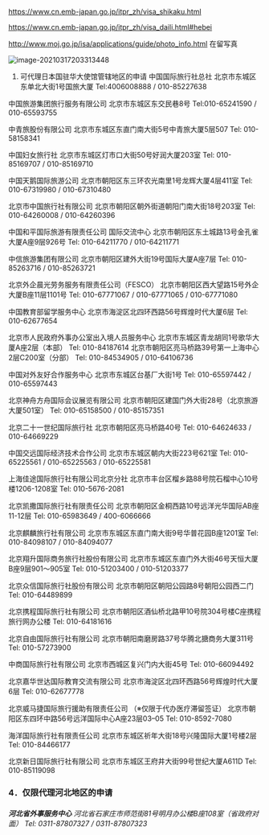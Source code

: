 https://www.cn.emb-japan.go.jp/itpr_zh/visa_shikaku.html

https://www.cn.emb-japan.go.jp/itpr_zh/visa_daili.html#hebei



http://www.moj.go.jp/isa/applications/guide/photo_info.html 在留写真

![image-20210317203313448](https://tva1.sinaimg.cn/large/008eGmZEly1gon6hr9pqdj31gb0u0x5z.jpg)





1. 可代理日本国驻华大使馆管辖地区的申请
中国国际旅行社总社
北京市东城区东单北大街1号国旅大厦
Tel:4006008888 / 010-85227638

中国旅游集团旅行服务有限公司
北京市东城区东交民巷8号
Tel:010-65241590 / 010-65593755 

中青旅股份有限公司
北京市东城区东直门南大街5号中青旅大厦5层507
Tel: 010-58158341

中国妇女旅行社
北京市东城区灯市口大街50号好润大厦203室
Tel: 010-85169707 / 010-85169710

中国天鹅国际旅游公司
北京市朝阳区东三环农光南里1号龙辉大厦4层411室
Tel: 010-67319980 / 010-67310480

北京市中国旅行社有限公司
北京市朝阳区朝外街道朝阳门南大街18号203室
Tel: 010-64260008 / 010-64260396

中国和平国际旅游有限责任公司  国际交流中心
北京市朝阳区东土城路13号金孔雀大厦A座9层926号
Tel: 010-64211770 / 010-64211771

中信旅游集团有限公司
北京市朝阳区建外大街19号国际大厦A座7层
Tel: 010-85263716 / 010-85263721

北京外企晨光劳务服务有限责任公司（FESCO）
北京市朝阳区西大望路15号外企大厦B座11层1101号
Tel: 010-67771067 / 010-67771065 / 010-67771080

中国教育部留学服务中心
北京市海淀区北四环西路56号辉煌时代大厦6层
Tel: 010-62677654

北京市人民政府外事办公室出入境人员服务中心
北京市东城区青龙胡同1号歌华大厦A座2层（本部）
Tel: 010-84187614
北京市朝阳区亮马桥路39号第一上海中心2层C200室（分部）
Tel: 010-84534905 / 010-64106736

中国对外友好合作服务中心
北京市东城区台基厂大街1号
Tel: 010-65597442 / 010-65597443

北京神舟方舟国际会议展览有限公司
北京市朝阳区建国门外大街28号（北京旅游大厦501室）
Tel: 010-65158500 / 010-85157351

北京二十一世纪国际旅行社
北京市朝阳区亮马桥路40号
Tel: 010-64624633 / 010-64669229

中国交远国际经济技术合作公司
北京市东城区朝内大街223号621室
Tel: 010-65225561 / 010-65225563 / 010-65225581

上海佳途国际旅行社有限公司北京分社
北京市丰台区榴乡路88号院石榴中心10号楼1206-1208室
Tel: 010-5676-2081  

北京凯撒国际旅行社有限责任公司
北京市朝阳区金桐西路10号远洋光华国际AB座11-12层
Tel: 010-65983649 / 400-6066666

北京麒麟旅行社有限公司
北京市东城区东直门南大街9号华普花园B座1201室
Tel: 010-84098107 / 010-84094077

北京翔升国际商务旅行社股份有限公司
北京市东城区东直门外大街46号天恒大厦B座9层901～905室
Tel: 010-51203400 / 010-51203377

北京众信国际旅行社股份有限公司
北京市朝阳区朝阳公园路8号朝阳公园西二门
Tel: 010-64489899  

北京携程国际旅行社有限公司
北京市朝阳区酒仙桥北路甲10号院304号楼C座携程旅行网办公楼
Tel: 010-64181616

北京自由国际旅行社有限公司
北京市朝阳南磨房路37号华腾北搪商务大厦311号
Tel: 010-57273900

中商国际旅行社有限公司
北京市西城区复兴门内大街45号
Tel: 010-66094492

北京嘉华世达国际教育交流有限公司
北京市海淀区北四环西路56号辉煌时代大厦6层
Tel: 010-62677778

北京威马捷国际旅行援助有限责任公司
（※仅限于代办医疗滞留签证）
北京市朝阳区东四环中路56号远洋国际中心A座23层03–05
Tel: 010-8592-7080

海洋国际旅行社有限责任公司
北京市东城区祈年大街18号兴隆国际大厦1号楼2层
Tel: 010-84466177

北京新日国际旅行社有限公司
北京市东城区王府井大街99号世纪大厦A611D
Tel: 010-85119098









### 4．仅限代理河北地区的申请

###### **河北省外事服务中心** 河北省石家庄市师范街81号明月办公楼B座108室（省政府对面） Tel: 0311-87807327 / 0311-87807323